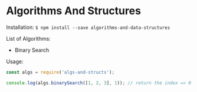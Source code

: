 # Algorithms And Structures


Installation:
`$ npm install --save algorithms-and-data-structures`

List of Algorithms:
- Binary Search

Usage:
```javascript
const algs = require('algs-and-structs');

console.log(algs.binarySearch([1, 2, 3], 1)); // return the index => 0
```
